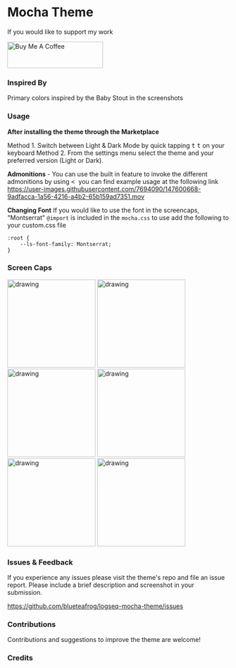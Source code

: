 # Mocha Theme

If you would like to support my work

<a href="https://www.buymeacoffee.com/blueteafrog" target="_blank"><img src="https://cdn.buymeacoffee.com/buttons/v2/default-blue.png" alt="Buy Me A Coffee" style="height: 60px !important;width: 217px !important;" ></a>

### Inspired By

Primary colors inspired by the Baby Stout in the screenshots

### Usage

**After installing the theme through the Marketplace**

Method 1. Switch between Light & Dark Mode by quick tapping <kbd>t</kbd> <kbd>t</kbd> on your keyboard
Method 2. From the settings menu select the theme and your preferred version (Light or Dark).

**Admonitions** - You can use the built in feature to invoke the different admonitions by using <kbd> < </kbd> you can find example usage at the following link https://user-images.githubusercontent.com/7694090/147600668-9adfacca-1a56-4216-a4b2-65b159ad7351.mov

**Changing Font** If you would like to use the font in the screencaps, "Montserrat" `@import` is included in the `mocha.css` to use add the following to your custom.css file

```
:root {
	--ls-font-family: Montserrat;
}
```

### Screen Caps

<img src="https://user-images.githubusercontent.com/7694090/147842599-6d541f3a-b303-4728-a3c3-2e789383215e.png" alt="drawing" width="200"/>
<img src="https://user-images.githubusercontent.com/7694090/147842600-b004de9b-adb6-4d2e-9396-eca1d9bb2c97.png" alt="drawing" width="200"/>
<img src="https://user-images.githubusercontent.com/7694090/147842601-4e3d4d97-549c-49e1-b15e-eed4152f80e6.png" alt="drawing" width="200"/>
<img src="https://user-images.githubusercontent.com/7694090/147842603-9cb7b1ff-c979-4c48-8adb-fce9e6f231b5.png" alt="drawing" width="200"/>
<img src="https://user-images.githubusercontent.com/7694090/147842604-d9030e7a-40b0-4ba9-a120-200354c32d15.png" alt="drawing" width="200"/>
<img src="https://user-images.githubusercontent.com/7694090/147842605-58b40cb3-ed9e-4637-85ce-071f53738665.png" alt="drawing" width="200"/>

### Issues & Feedback

If you experience any issues please visit the theme's repo and file an issue report. Please include a brief description and screenshot in your submission.

https://github.com/blueteafrog/logseq-mocha-theme/issues

### Contributions

Contributions and suggestions to improve the theme are welcome!

### Credits

